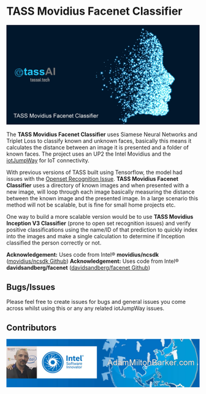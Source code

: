 # TASS Movidius Facenet Classifier

[![TASS Movidius Facenet Classifier](images/facenet.jpg)](https://github.com/iotJumpway/TASS-AI/tree/master/Facenet)

The **TASS Movidius Facenet Classifier** uses Siamese Neural Networks and Triplet Loss to classify known and unknown faces, basically this means it calculates the distance between an image it is presented and a folder of known faces. The project uses an UP2 the Intel Movidius and the [iotJumpWay](https://www.iotjumpway.tech "iotJumpWay") for IoT connectivity. 

With previous versions of TASS built using Tensorflow, the model had issues with the [Openset Recognition Issue](https://www.wjscheirer.com/projects/openset-recognition/ "Openset Recognition Issue"). **TASS Movidius Facenet Classifier** uses a directory of known images and when presented with a new image, will loop through each image basically measuring the distance between the known image and the presented image. In a large scenario this method will not be scalable, but is fine for small home projects etc. 

One way to build a more scalable version would be to use **TASS Movidius Inception V3 Classifier** (prone to open set recognition issues) and verify positive classifications using the name/ID of that prediction to quickly index into the images and make a single calculation to determine if Inception classified the person correctly or not.

**Acknowledgement:** Uses code from Intel® **movidius/ncsdk** ([movidius/ncsdk Github](https://github.com/movidius/ncsdk "movidius/ncsdk Github"))
**Acknowledgement:** Uses code from Intel® **davidsandberg/facenet** ([davidsandberg/facenet Github](https://github.com/davidsandberg/facenet "davidsandberg/facenet"))

## Bugs/Issues

Please feel free to create issues for bugs and general issues you come across whilst using this or any any related iotJumpWay issues.

## Contributors

[![Adam Milton-Barker: BigFinte IoT Network Engineer & Intel® Software Innovator](../images/Intel-Software-Innovator.jpg)](https://github.com/AdamMiltonBarker)



